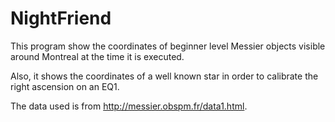 # NightFriend

This program show the coordinates of beginner level Messier objects visible around Montreal at the time it is executed.

Also, it shows the coordinates of a well known star in order to calibrate the right ascension on an EQ1.

The data used is from http://messier.obspm.fr/data1.html.
